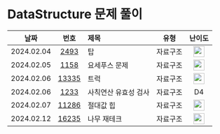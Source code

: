 # DataStructure 문제 풀이

|    날짜      |                      번호                        | 제목                                |       유형       |                                       난이도                                       |
| :--------: | :---------------------------------------------: | :-------------------------------- | :--------------: | :--------------------------------------------------------------------------------: |
| 2024.02.04 | [2493](https://www.acmicpc.net/problem/2493)    | 탑                                 |   자료구조  | <img height="25px" width="25px" src="https://static.solved.ac/tier_small/11.svg"/>  |
| 2024.02.05 | [1158](https://www.acmicpc.net/problem/1158)    | 요세푸스 문제                          |   자료구조  | <img height="25px" width="25px" src="https://static.solved.ac/tier_small/7.svg"/>  |
| 2024.02.06 | [13335](https://www.acmicpc.net/problem/13335)  | 트럭                                |   자료구조  | <img height="25px" width="25px" src="https://static.solved.ac/tier_small/10.svg"/>  |
| 2024.02.06 | [1233](https://swexpertacademy.com/main/code/problem/problemDetail.do?contestProbId=AV141176AIwCFAYD)    | 사칙연산 유효성 검사                        |   자료구조  | D4  |
| 2024.02.07 | [11286](https://www.acmicpc.net/problem/11286)  | 절대값 힙                            |   자료구조  | <img height="25px" width="25px" src="https://static.solved.ac/tier_small/10.svg"/>  |
| 2024.02.12 | [16235](https://www.acmicpc.net/problem/16235)  | 나무 재테크                           |   자료구조  | <img height="25px" width="25px" src="https://static.solved.ac/tier_small/13.svg"/>  |

